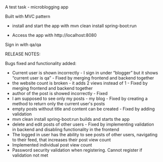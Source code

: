 A test task - microblogging app

Built with MVC pattern

* install and start the app with mvn clean install spring-boot:run

* Access the app with http://localhost:8080

Sign in with qa/qa


RELEASE NOTES:

Bugs fixed and functionality added:
* Current user is shown incorrectly - I sign in under “blogger” but it shows “current user is qa” - Fixed by merging frontend and backend together
* the website count is broken - it adds 2 views instead of 1 - Fixed by merging frontend and backend together
* author of the post is showed incorrectly - Fixed 
* I am supposed to see only my posts - my blog - Fixed by creating a method to return only the current user's posts
* empty posts without title and content can be created - Fixed by adding validation
* mvn clean install spring-boot:run builds and starts the app
* delete and edit posts of other users - Fixed by implementing validation in backend and disabling functionality in the frontend
* The logged in user has the ability to see posts of other users, navigating to their feed, that increases their post view count
* Implemented individual post view count
* Password security validation when registering. Cannot register if validation not met


